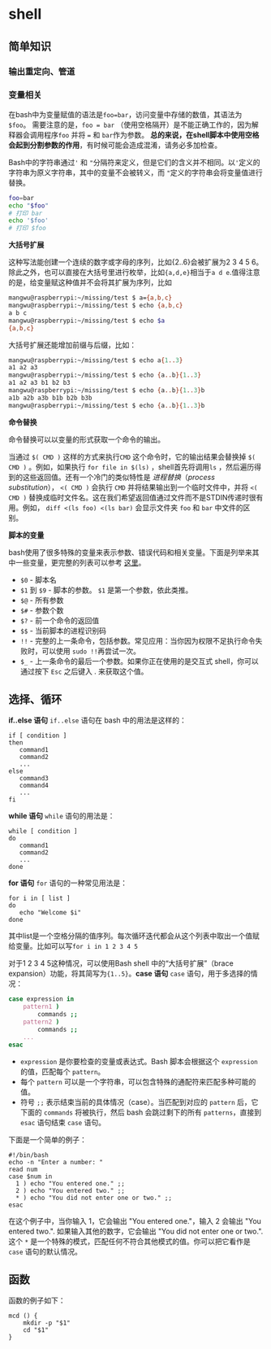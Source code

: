 # shell



## 简单知识

### 输出重定向、管道



### 变量相关

在bash中为变量赋值的语法是`foo=bar`，访问变量中存储的数值，其语法为 `$foo`。 需要注意的是，`foo = bar` （使用空格隔开）是不能正确工作的，因为解释器会调用程序`foo` 并将 `=` 和 `bar`作为参数。 **总的来说，在shell脚本中使用空格会起到分割参数的作用**，有时候可能会造成混淆，请务必多加检查。

Bash中的字符串通过`'` 和 `"`分隔符来定义，但是它们的含义并不相同。以`'`定义的字符串为原义字符串，其中的变量不会被转义，而 `"`定义的字符串会将变量值进行替换。

```bash
foo=bar
echo "$foo"
# 打印 bar
echo '$foo'
# 打印 $foo
```

**大括号扩展**

这种写法能创建一个连续的数字或字母的序列，比如{2..6}会被扩展为2 3 4 5 6。除此之外，也可以直接在大括号里进行枚举，比如`{a,d,e}`相当于`a d e`.值得注意的是，给变量赋这种值并不会将其扩展为序列，比如

```bash
mangwu@raspberrypi:~/missing/test $ a={a,b,c}
mangwu@raspberrypi:~/missing/test $ echo {a,b,c}
a b c
mangwu@raspberrypi:~/missing/test $ echo $a
{a,b,c}
```

大括号扩展还能增加前缀与后缀，比如：

```bash
mangwu@raspberrypi:~/missing/test $ echo a{1..3}
a1 a2 a3
mangwu@raspberrypi:~/missing/test $ echo {a..b}{1..3}
a1 a2 a3 b1 b2 b3
mangwu@raspberrypi:~/missing/test $ echo {a..b}{1..3}b
a1b a2b a3b b1b b2b b3b
mangwu@raspberrypi:~/missing/test $ echo {a..b}{1..3}b
```

**命令替换**

命令替换可以以变量的形式获取一个命令的输出。

当通过 `$( CMD )` 这样的方式来执行`CMD` 这个命令时，它的输出结果会替换掉 `$( CMD )` 。例如，如果执行 `for file in $(ls)` ，shell首先将调用`ls` ，然后遍历得到的这些返回值。还有一个冷门的类似特性是 *进程替换*（*process substitution*）， `<( CMD )` 会执行 `CMD` 并将结果输出到一个临时文件中，并将 `<( CMD )` 替换成临时文件名。这在我们希望返回值通过文件而不是STDIN传递时很有用。例如， `diff <(ls foo) <(ls bar)` 会显示文件夹 `foo` 和 `bar` 中文件的区别。

**脚本的变量**

bash使用了很多特殊的变量来表示参数、错误代码和相关变量。下面是列举来其中一些变量，更完整的列表可以参考 [这里](https://www.tldp.org/LDP/abs/html/special-chars.html)。

- `$0` - 脚本名
- `$1` 到 `$9` - 脚本的参数。 `$1` 是第一个参数，依此类推。
- `$@` - 所有参数
- `$#` - 参数个数
- `$?` - 前一个命令的返回值
- `$$` - 当前脚本的进程识别码
- `!!` - 完整的上一条命令，包括参数。常见应用：当你因为权限不足执行命令失败时，可以使用 `sudo !!`再尝试一次。
- `$_` - 上一条命令的最后一个参数。如果你正在使用的是交互式 shell，你可以通过按下 `Esc` 之后键入 . 来获取这个值。



## 选择、循环

**if..else 语句** `if..else` 语句在 bash 中的用法是这样的：

```
if [ condition ]
then
   command1
   command2
   ...
else
   command3
   command4
   ...
fi
```

**while 语句** `while` 语句的用法是：

```
while [ condition ]
do
   command1
   command2
   ...
done
```

**for 语句** `for` 语句的一种常见用法是：

```
for i in [ list ]
do
   echo "Welcome $i"
done
```

其中list是一个空格分隔的值序列。每次循环迭代都会从这个列表中取出一个值赋给变量。比如可以写`for i in 1 2 3 4 5`

对于1 2 3 4 5这种情况，可以使用Bash shell 中的“大括号扩展”（brace expansion）功能，将其简写为`{1..5}`。**case 语句** `case` 语句，用于多选择的情况：

```bash
case expression in
    pattern1 )
        commands ;;
    pattern2 )
        commands ;;
    ...
esac
```



- `expression` 是你要检查的变量或表达式。Bash 脚本会根据这个 `expression` 的值，匹配每个 `pattern`。
- 每个 `pattern` 可以是一个字符串，可以包含特殊的通配符来匹配多种可能的值。
- 符号 `;;` 表示结束当前的具体情况（case）。当匹配到对应的 `pattern` 后，它下面的 `commands` 将被执行，然后 bash 会跳过剩下的所有 `patterns`，直接到 `esac` 语句结束 `case` 语句。

下面是一个简单的例子：

```
#!/bin/bash
echo -n "Enter a number: "
read num
case $num in
  1 ) echo "You entered one." ;;
  2 ) echo "You entered two." ;;
  * ) echo "You did not enter one or two." ;;
esac
```

在这个例子中，当你输入 1，它会输出 "You entered one."，输入 2 会输出 "You entered two.". 如果输入其他的数字，它会输出 "You did not enter one or two.". 这个 `*` 是一个特殊的模式，匹配任何不符合其他模式的值。你可以把它看作是 `case` 语句的默认情况。

## 函数

函数的例子如下：

```
mcd () {
    mkdir -p "$1"
    cd "$1"
}
```



